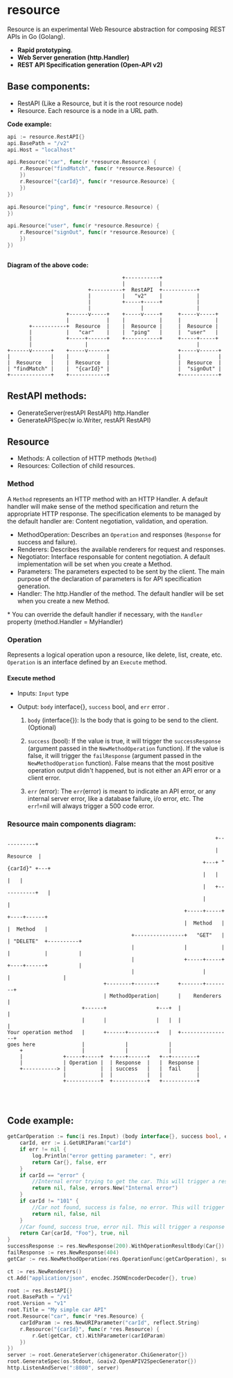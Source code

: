 # resource
Resource is an experimental Web Resource abstraction for composing REST APIs in Go (Golang).
 
- **Rapid prototyping**.
- **Web Server generation (http.Handler)**
- **REST API Specification generation (Open-API v2)**

## Base components:
- RestAPI (Like a Resource, but it is the root resource node)
- Resource. Each resource is a node in a URL path.

**Code example:**

```go
api := resource.RestAPI{}
api.BasePath = "/v2"
api.Host = "localhost"

api.Resource("car", func(r *resource.Resource) {
	r.Resource("findMatch", func(r *resource.Resource) {
	})
	r.Resource("{carId}", func(r *resource.Resource) {
	})
})

api.Resource("ping", func(r *resource.Resource) {
})

api.Resource("user", func(r *resource.Resource) {
	r.Resource("signOut", func(r *resource.Resource) {
	})
})
	
```

**Diagram of the above code:**

```
                                     +-----------+
                                     |           |
                          +----------+  RestAPI  +-----------+
                          |          |   "v2"    |           |
                          |          +-----+-----+           |
                          |                |                 |
                   +------v-----+    +-----v-----+     +-----v-----+
                   |            |    |           |     |           |
       +-----------+  Resource  |    |  Resource |     |  Resource |
       |           |   "car"    |    |  "ping"   |     |  "user"   |
       |           +-----+------+    +-----------+     +-----+-----+
       |                 |                                   |
+------v------+    +-----v------+                      +-----v------+
|             |    |            |                      |            |
|  Resource   |    |  Resource  |                      |  Resource  |
| "findMatch" |    |  "{carId}" |                      |  "signOut" |
+-------------+    +------------+                      +------------+

```


## RestAPI methods:
- GenerateServer(restAPI RestAPI) http.Handler
- GenerateAPISpec(w io.Writer, restAPI RestAPI)

## Resource
- Methods: A collection of HTTP methods (`Method`)
- Resources: Collection of child resources.

### Method
A `Method` represents an HTTP method with an HTTP Handler. A default handler will make sense of the method specification and return the appropriate HTTP response. The specification elements to be managed by the default handler are: Content negotiation, validation, and operation. 

- MethodOperation: Describes an `Operation` and responses (`Response` for success and failure).
- Renderers: Describes the available renderers for request and responses. 
- Negotiator: Interface responsable for content negotiation. A default implementation will be set when you create a Method.
- Parameters: The parameters expected to be sent by the client. The main purpose of the declaration of parameters is for API specification generation.
- Handler: The http.Handler of the method.  The default handler will be set when you create a new Method.

\* You can override the default handler if necessary, with the `Handler` property (method.Handler = MyHandler)
  
### Operation
Represents a logical operation upon a resource, like delete, list, create, etc. `Operation` is an interface defined by an `Execute` method.

#### Execute method
- 	Inputs: `Input` type
- 	Output: `body` interface{}, `success` bool, and `err` error .


	1. `body` (interface{}): Is the body that is going to be send to the client.(Optional)
	2. `success` (bool): If the value is true, it will trigger the `successResponse` (argument passed in the `NewMethodOperation` function). If the value is false, it will trigger the `failResponse` (argument passed in the `NewMethodOperation` function). False means that the most positive operation output didn't happened, but is not either an API error or a client error.

	3.  `err` (error): The `err`(error) is meant to indicate an API error, or any internal server error, like a database failure, i/o error, etc. The `err`!=nil will always trigger a 500 code error.

### Resource main components diagram:

```
                                                                   +-----------+
                                                                   | Resource  |
                                                               +---+ "{carId}" +---+
                                                               |   |           |   |
                                                               |   +-----------+   |
                                                               |                   |
                                                         +-----+-----+        +----+------+
                                                         |  Method   |        |  Method   |
                                        +----------------+   "GET"   |        | "DELETE"  +----------+
                                        |                |           |        |           |          |
                                        |                +-----+-----+        +----+------+          |
                                        |                      |                   |                 |
                               +--------+-------+      +-------+--------+
                               | MethodOperation|      |    Renderers   |
                        +------+                +---+  |                |
                        |      |                |   |  |                |
Your operation method   |      +------+---------+   |  +----------------+
goes here               |             |             |
    +                   |             |             |
    |             +-----+-----+  +----+------+   +--+--------+
    |             | Operation |  | Response  |   |  Response |
    +-----------> |           |  | success   |   |  fail     |
                  |           |  |           |   |           |
                  +-----------+  +-----------+   +-----------+




```

## Code example:
```go
getCarOperation := func(i res.Input) (body interface{}, success bool, err error) {
	carId, err := i.GetURIParam("carId")
	if err != nil {
		log.Println("error getting parameter: ", err)
		return Car{}, false, err
	}
	if carId == "error" {
		//Internal error trying to get the car. This will trigger a response code 500
		return nil, false, errors.New("Internal error")
	}
	if carId != "101" {
		//Car not found, success is false, no error. This will trigger a response code 404
		return nil, false, nil
	}
	//Car found, success true, error nil. This will trigger a response code 200
	return Car{carId, "Foo"}, true, nil
}
successResponse := res.NewResponse(200).WithOperationResultBody(Car{})
failResponse := res.NewResponse(404)
getCar := res.NewMethodOperation(res.OperationFunc(getCarOperation), successResponse).WithFailResponse(failResponse)

ct := res.NewRenderers()
ct.Add("application/json", encdec.JSONEncoderDecoder{}, true)

root := res.RestAPI{}
root.BasePath = "/v1"
root.Version = "v1"
root.Title = "My simple car API"
root.Resource("car", func(r *res.Resource) {
	carIdParam := res.NewURIParameter("carId", reflect.String)
	r.Resource("{carId}", func(r *res.Resource) {
		r.Get(getCar, ct).WithParameter(carIdParam)
	})
})
server := root.GenerateServer(chigenerator.ChiGenerator{})
root.GenerateSpec(os.Stdout, &oaiv2.OpenAPIV2SpecGenerator{})
http.ListenAndServe(":8080", server)
```
